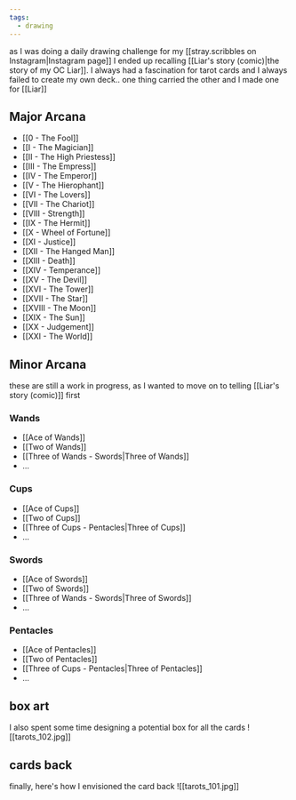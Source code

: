 ```yaml
---
tags:
  - drawing
---
```

as I was doing a daily drawing challenge for my [[stray.scribbles on Instagram|Instagram page]] I ended up recalling [[Liar's story (comic)|the story of my OC Liar]]. I always had a fascination for tarot cards and I always failed to create my own deck.. one thing carried the other and I made one for [[Liar]]
## Major Arcana
- [[0 - The Fool]]
- [[I - The Magician]]
- [[II - The High Priestess]]
- [[III - The Empress]]
- [[IV - The Emperor]]
- [[V - The Hierophant]]
- [[VI - The Lovers]]
- [[VII - The Chariot]]
- [[VIII - Strength]]
- [[IX - The Hermit]]
- [[X - Wheel of Fortune]]
- [[XI - Justice]]
- [[XII - The Hanged Man]]
- [[XIII - Death]]
- [[XIV - Temperance]]
- [[XV - The Devil]]
- [[XVI - The Tower]]
- [[XVII - The Star]]
- [[XVIII - The Moon]]
- [[XIX - The Sun]]
- [[XX - Judgement]]
- [[XXI - The World]]
## Minor Arcana
these are still a work in progress, as I wanted to move on to telling [[Liar's story (comic)]] first
### Wands
- [[Ace of Wands]]
- [[Two of Wands]]
- [[Three of Wands - Swords|Three of Wands]]
- ...
### Cups
- [[Ace of Cups]]
- [[Two of Cups]]
- [[Three of Cups - Pentacles|Three of Cups]]
- ...
### Swords
- [[Ace of Swords]]
- [[Two of Swords]]
- [[Three of Wands - Swords|Three of Swords]]
- ...
### Pentacles
- [[Ace of Pentacles]]
- [[Two of Pentacles]]
- [[Three of Cups - Pentacles|Three of Pentacles]]
- ...
## box art
I also spent some time designing a potential box for all the cards
![[tarots_102.jpg]]
## cards back
finally, here's how I envisioned the card back
![[tarots_101.jpg]]



